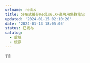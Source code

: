 ```yaml
---
urlname: redis
title: 分布式缓存Redis6.X+高可用集群笔记
updated: '2024-01-15 02:10:20'
date: '2024-01-13 18:05:05'
status: 已发布
catalog:
  - 后端
  - 缓存
---
```

111
